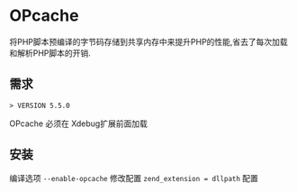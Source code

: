 # OPcache

将PHP脚本预编译的字节码存储到共享内存中来提升PHP的性能,省去了每次加载和解析PHP脚本的开销.

## 需求

`> VERSION 5.5.0`

OPcache 必须在 Xdebug扩展前面加载

## 安装

编译选项 `--enable-opcache`
修改配置 `zend_extension = dllpath`
配置